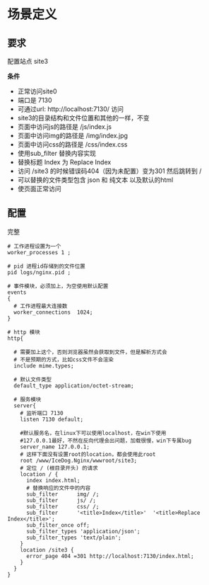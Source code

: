# 场景定义

## 要求

配置站点 site3

**条件**

- 正常访问site0
- 端口是 7130
- 可通过url: http://localhost:7130/ 访问
- site3的目录结构和文件位置和其他的一样，不变
- 页面中访问js的路径是 /js/index.js
- 页面中访问img的路径是 /img/index.jpg
- 页面中访问css的路径是 /css/index.css
- 使用sub_filter 替换内容实现
- 替换标题 Index 为 Replace Index
- 访问 /site3 的时候错误码404（因为未配置）变为301 然后跳转到 /
- 可以替换的文件类型包含 json 和 纯文本 以及默认的html
- 使页面正常访问

## 配置

完整

```nginx
# 工作进程设置为一个
worker_processes 1 ;

# pid 进程id存储到的文件位置
pid logs/nginx.pid ;

# 事件模块，必须加上，为空使用默认配置
events 
{
  # 工作进程最大连接数
  worker_connections  1024;
}

# http 模块
http{

  # 需要加上这个，否则浏览器虽然会获取到文件，但是解析方式会
  # 不是预期的方式，比如css文件不会渲染
  include mime.types;

  # 默认文件类型
  default_type application/octet-stream;

  # 服务模块
  server{
    # 监听端口 7130 
    listen 7130 default;

    #默认服务名，在linux下可以使用localhost，在win下使用
    #127.0.0.1最好，不然在反向代理会出问题，加载很慢，win下专属bug
    server_name 127.0.0.1;
    # 这样下面没有设置root的location，都会使用此root
    root /www/IceDog.Nginx/wwwroot/site3;
    # 定位 / (根目录开头) 的请求
    location / {
      index index.html;
      # 替换响应的文件中的内容
      sub_filter      img/ /;
      sub_filter      js/ /;
      sub_filter      css/ /;
      sub_filter      '<title>Index</title>'  '<title>Replace Index</title>';
      sub_filter_once off;
      sub_filter_types 'application/json';
      sub_filter_types 'text/plain';
    }
    location /site3 {
      error_page 404 =301 http://localhost:7130/index.html;
    }
  }
}
```
